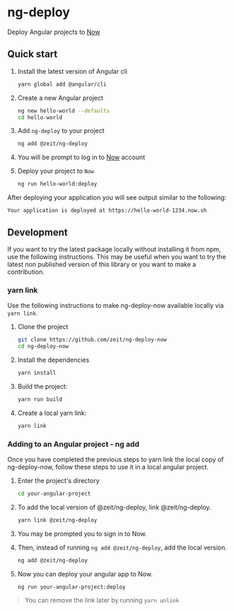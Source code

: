 # ng-deploy

Deploy Angular projects to [Now](https://zeit.co/now)

## Quick start

1. Install the latest version of Angular cli

    ```sh
    yarn global add @angular/cli
    ```

1. Create a new Angular project

    ```sh
    ng new hello-world --defaults
    cd hello-world
    ```

1. Add `ng-deploy` to your project
    ```sh
    ng add @zeit/ng-deploy
    ```

1. You will be prompt to log in to [Now](https://zeit.co/now) account

1. Deploy your project to `Now`

    ```sh
    ng run hello-world:deploy
    ```

After deploying your application you will see output similar to the following:
```
Your application is deployed at https://hello-world-1234.now.sh
```

## Development

If you want to try the latest package locally without installing it from npm, use the following instructions. This may be useful when you want to try the latest non published version of this library or you want to make a contribution.

### yarn link

Use the following instructions to make ng-deploy-now available locally via `yarn link`.

1. Clone the project

    ```sh
    git clone https://github.com/zeit/ng-deploy-now
    cd ng-deploy-now
    ```

1. Install the dependencies

    ```sh
    yarn install
    ```

1. Build the project:

    ```sh
    yarn run build
    ```

1. Create a local yarn link:

    ```sh
    yarn link
    ```

### Adding to an Angular project - ng add

Once you have completed the previous steps to yarn link the local copy of ng-deploy-now, follow these steps to use it in a local angular project.

1. Enter the project's directory

    ```sh
    cd your-angular-project
    ```

1. To add the local version of @zeit/ng-deploy, link @zeit/ng-deploy.

    ```sh
    yarn link @zeit/ng-deploy
    ```

1. You may be prompted you to sign in to Now.

1. Then, instead of running `ng add @zeit/ng-deploy`, add the local version.

    ```sh
    ng add @zeit/ng-deploy
    ```

1. Now you can deploy your angular app to Now.

    ```sh
    ng run your-angular-project:deploy
    ```

> You can remove the link later by running `yarn unlink`
